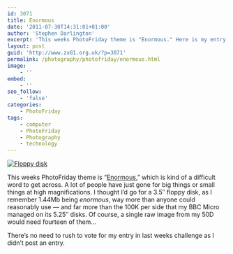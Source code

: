 ```yaml
---
id: 3071
title: Enormous
date: '2011-07-30T14:31:01+01:00'
author: 'Stephen Darlington'
excerpt: 'This weeks PhotoFriday theme is "Enormous." Here is my entry.'
layout: post
guid: 'http://www.zx81.org.uk/?p=3071'
permalink: /photography/photofriday/enormous.html
image:
    - ''
embed:
    - ''
seo_follow:
    - 'false'
categories:
    - PhotoFriday
tags:
    - computer
    - PhotoFriday
    - Photography
    - technology
---
```


[![Floppy disk](https://i0.wp.com/farm7.static.flickr.com/6017/5990619462_83de68e2d6.jpg?resize=500%2C500)](http://www.flickr.com/photos/stephendarlington/5990619462/ "Floppy disk by stephendarlington, on Flickr")

This weeks PhotoFriday theme is “[Enormous](http://www.photofriday.com/archives/challenge/001105.php),” which is kind of a difficult word to get across. A lot of people have just gone for big things or small things at high magnifications. I thought I’d go for a 3.5″ floppy disk, as I remember 1.44Mb being *enormous*, way more than anyone could reasonably use — and far more than the 100K per side that my BBC Micro managed on its 5.25″ disks. Of course, a single raw image from my 50D would need fourteen of them…

There’s no need to rush to vote for my entry in last weeks challenge as I didn’t post an entry.